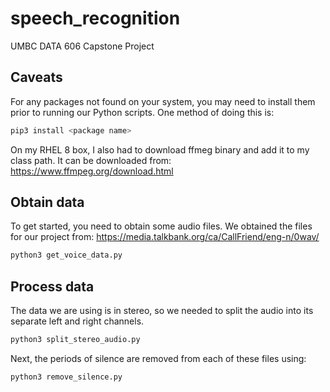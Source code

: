 # speech_recognition
UMBC DATA 606 Capstone Project

## Caveats

For any packages not found on your system, you may need to install them prior to running our Python scripts. One method of doing this is:

```bash
pip3 install <package name>
```
On my RHEL 8 box, I also had to download ffmeg binary and add it to my class path. It can be downloaded from:
https://www.ffmpeg.org/download.html

## Obtain data

To get started, you need to obtain some audio files. We obtained the files for our project from:
https://media.talkbank.org/ca/CallFriend/eng-n/0wav/ 

```bash
python3 get_voice_data.py
```

## Process data

The data we are using is in stereo, so we needed to split the audio into its separate left and right channels. 

```bash
python3 split_stereo_audio.py
```
Next, the periods of silence are removed from each of these files using:

```bash
python3 remove_silence.py
```

